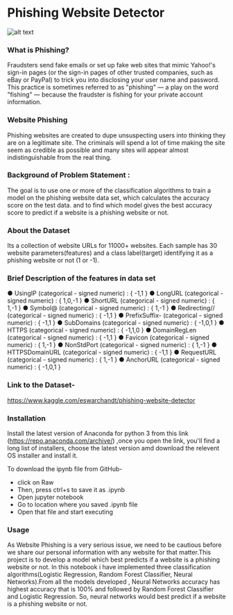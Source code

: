 # Phishing Website Detector

![alt text](https://www.nextadvisor.com/blog/wp-content/uploads/2017/05/bigstock-Phishing-website-92767220.jpg)

### What is Phishing?
Fraudsters send fake emails or set up fake web sites that mimic Yahoo!'s sign-in pages (or the sign-in pages of other trusted companies, such as eBay or PayPal) to trick you into disclosing your user name and password. This practice is sometimes referred to as "phishing" — a play on the word "fishing" — because the fraudster is fishing for your private account information.

### Website Phishing
Phishing websites are created to dupe unsuspecting users into thinking they are on a legitimate site. The criminals will spend a lot of time making the site seem as credible as possible and many sites will appear almost indistinguishable from the real thing.

### Background of Problem Statement :
The goal is to use one or more of the classification algorithms to train a model on the phishing website data set, which calculates the accuracy score on the test data. and to find which model gives the best accuracy score to predict if a website is a phishing website or not.

### About the Dataset
Its a collection of website URLs for 11000+ websites. Each sample has 30 website parameters(features) and a class label(target) identifying it as a phishing website or not (1 or -1).

### Brief Description of the features in data set

● UsingIP (categorical - signed numeric) : { -1,1 } ● LongURL (categorical - signed numeric) : { 1,0,-1 } ● ShortURL (categorical - signed numeric) : { 1,-1 } ● Symbol@ (categorical - signed numeric) : { 1,-1 } ● Redirecting// (categorical - signed numeric) : { -1,1 } ● PrefixSuffix- (categorical - signed numeric) : { -1,1 } ● SubDomains (categorical - signed numeric) : { -1,0,1 } ● HTTPS (categorical - signed numeric) : { -1,1,0 } ● DomainRegLen (categorical - signed numeric) : { -1,1 } ● Favicon (categorical - signed numeric) : { 1,-1 } ● NonStdPort (categorical - signed numeric) : { 1,-1 } ● HTTPSDomainURL (categorical - signed numeric) : { -1,1 } ● RequestURL (categorical - signed numeric) : { 1,-1 } ● AnchorURL (categorical - signed numeric) : { -1,0,1 }

### Link to the Dataset- 
https://www.kaggle.com/eswarchandt/phishing-website-detector

### Installation
Install the latest version of Anaconda for python 3 from this link (https://repo.anaconda.com/archive/) ,once you open the link, you'll find a long list of installers, choose the latest version amd download the relevent OS installer and install it.

To download the ipynb file from GitHub-

* click on Raw
* Then, press ctrl+s to save it as .ipynb
* Open jupyter notebook
* Go to location where you saved .ipynb file
* Open that file and start executing

### Usage

As Website Phishing is a very serious issue, we need to be cautious before we share our personal information with any website for that matter.This project is to develop a model which best predicts if a website is a phishing website or not. In this notebook i have implemented three classification algorithms(Logistic Regression, Random Forest Classifier, Neural Networks).From all the models developed , Neural Networks accuracy has highest accuracy that is 100% and followed by Random Forest Classifier and Logistic Regression. So, neural networks would best predict if a website is a phishing website or not.
 

